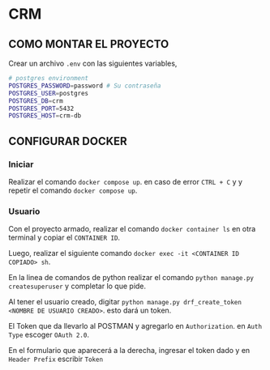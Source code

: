 



# CRM

## COMO MONTAR EL PROYECTO

Crear un archivo `.env` con las siguientes variables, 

```bash
# postgres environment
POSTGRES_PASSWORD=password # Su contraseña
POSTGRES_USER=postgres
POSTGRES_DB=crm
POSTGRES_PORT=5432
POSTGRES_HOST=crm-db

```

## CONFIGURAR DOCKER

### Iniciar

Realizar el comando `docker compose up`. en caso de error `CTRL + C` y y repetir el comando `docker compose up`.

### Usuario

Con el proyecto armado, realizar el comando `docker container ls` en otra terminal y copiar el `CONTAINER ID`.

Luego, realizar el siguiente comando `docker exec -it <CONTAINER ID COPIADO> sh`.

En la linea de comandos de python realizar el comando `python manage.py createsuperuser` y completar lo que pide.

Al tener el usuario creado, digitar `python manage.py drf_create_token <NOMBRE DE USUARIO CREADO>`. esto dará un token.

El Token que da llevarlo al POSTMAN y agregarlo en `Authorization`. en `Auth Type` escoger `OAuth 2.0`.

En el formulario que aparecerá a la derecha, ingresar el token dado y en `Header Prefix` escribir `Token`

